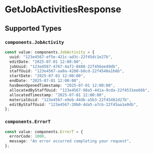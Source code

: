 # GetJobActivitiesResponse


## Supported Types

### `components.JobActivity`

```typescript
const value: components.JobActivity = {
  uuid: "123e4567-ef5e-421c-ad3c-22f45dc1e27b",
  editDate: "2025-07-01 12:00:00",
  jobUuid: "123e4567-4767-4af2-8408-22f456ee49db",
  staffUuid: "123e4567-aa0a-4280-b8cd-22f4548a1b6b",
  startDate: "2025-07-01 12:00:00",
  endDate: "2025-07-01 12:00:00",
  hasBeenOpenedTimestamp: "2025-07-01 12:00:00",
  allocatedByStaffUuid: "123e4567-98a5-441a-9cda-22f4531ee66b",
  allocatedTimestamp: "2025-07-01 12:00:00",
  materialUuid: "123e4567-e9eb-44db-a5b3-22f45482d27b",
  editByStaffUuid: "123e4567-20b0-4da5-a7cb-22f45aa1e0db",
};
```

### `components.ErrorT`

```typescript
const value: components.ErrorT = {
  errorCode: 1000,
  message: "An error occurred completing your request",
};
```

